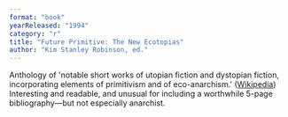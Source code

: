 ```yaml
---
format: "book"
yearReleased: "1994"
category: "r"
title: "Future Primitive: The New Ecotopias"
author: "Kim Stanley Robinson, ed."
---
```

Anthology of 'notable short works of utopian fiction and dystopian fiction,  incorporating elements of primitivism and of eco-anarchism.' (<a href="http://en.wikipedia.org/wiki/Future_Primitive:_The_New_Ecotopias">Wikipedia</a>)
 
Interesting and readable, and unusual for including a worthwhile 5-page  bibliography—but not especially anarchist. 